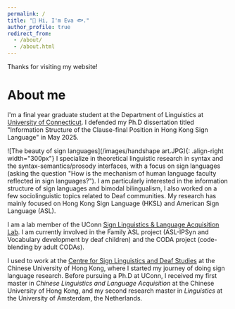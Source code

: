 ```yaml
---
permalink: /
title: "👋 Hi, I'm Eva 🐟."
author_profile: true
redirect_from: 
  - /about/
  - /about.html
---
```

Thanks for visiting my website! 

About me
======



I'm a final year graduate student at the Department of Linguistics at [University of Connecticut](https://linguistics.uconn.edu/). I defended my Ph.D dissertation titled "Information Structure of the Clause-final Position in Hong Kong Sign Language" in May 2025. 

![The beauty of sign languages](/images/handshape art.JPG){: .align-right width="300px"}
I specialize in theoretical linguistic research in syntax and the syntax-semantics/prosody interfaces, with a focus on sign languages (asking the question "How is the mechanism of human language faculty reflected in sign languages?"). I am particularly interested in the information structure of sign languages and bimodal bilingualism, I also worked on a few sociolinguistic topics related to Deaf communities. My research has mainly focused on Hong Kong Sign Language (HKSL) and American Sign Language (ASL). 

I am a lab member of the UConn [Sign Linguistics & Language Acquisition Lab](https://slla.lab.uconn.edu/). I am currently involved in the Family ASL project (ASL-IPSyn and Vocabulary development by deaf children) and the CODA project (code-blending by adult CODAs). 


I used to work at the [Centre for Sign Linguistics and Deaf Studies](http://www.cslds.org/v4/) at the Chinese University of Hong Kong, where I started my journey of doing sign language research. Before pursuing a Ph.D at UConn, I received my first master in *Chinese Linguistics and Language Acquisition* at the Chinese University of Hong Kong, and my second research master in *Linguistics* at the University of Amsterdam, the Netherlands.


